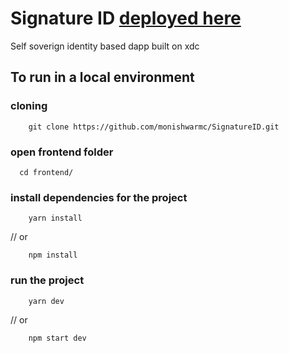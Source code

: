 # Signature ID  [deployed here](https://signature-id-q69x-ccmtvl7ri-monishwarmc.vercel.app/)

Self soverign identity based dapp built on xdc


## To run in a local environment

### cloning
```
    git clone https://github.com/monishwarmc/SignatureID.git
```

### open frontend folder
```
  cd frontend/
```

###  install dependencies for the project
```
    yarn install
```
// or

```
    npm install
```


### run the project
```
    yarn dev
```

// or

```
    npm start dev
```